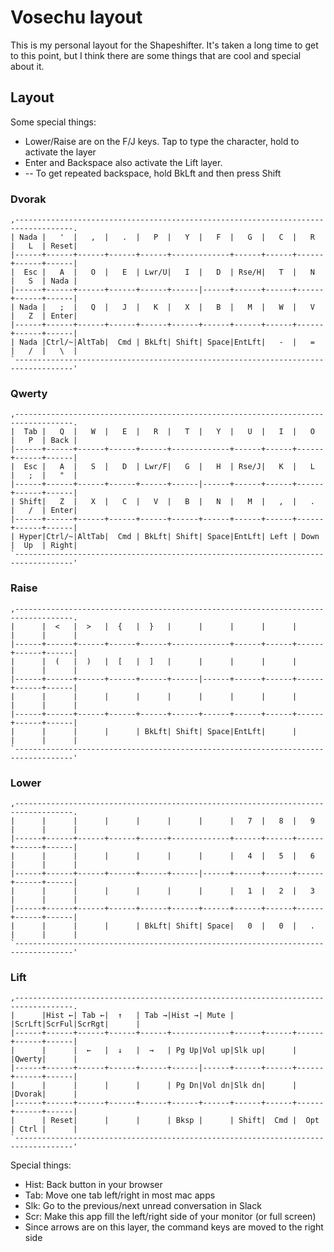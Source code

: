 # Vosechu layout

This is my personal layout for the Shapeshifter. It's taken a long time to get 
to this point, but I think there are some things that are cool and special about
it. 

## Layout

Some special things:

* Lower/Raise are on the F/J keys. Tap to type the character, hold to activate the layer
* Enter and Backspace also activate the Lift layer.
* -- To get repeated backspace, hold BkLft and then press Shift


### Dvorak

    ,-----------------------------------------------------------------------------------.
    | Nada |   '  |   ,  |   .  |   P  |   Y  |   F  |   G  |   C  |   R  |   L  | Reset|
    |------+------+------+------+------+-------------+------+------+------+------+------|
    |  Esc |   A  |   O  |   E  | Lwr/U|   I  |   D  | Rse/H|   T  |   N  |   S  | Nada |
    |------+------+------+------+------+------|------+------+------+------+------+------|
    | Nada |   ;  |   Q  |   J  |   K  |   X  |   B  |   M  |   W  |   V  |   Z  | Enter|
    |------+------+------+------+------+------+------+------+------+------+------+------|
    | Nada |Ctrl/~|AltTab|  Cmd | BkLft| Shift| Space|EntLft|   -  |   =  |   /  |   \  |
    `-----------------------------------------------------------------------------------'

### Qwerty

    ,-----------------------------------------------------------------------------------.
    |  Tab |   Q  |   W  |   E  |   R  |   T  |   Y  |   U  |   I  |   O  |   P  | Back |
    |------+------+------+------+------+-------------+------+------+------+------+------|
    |  Esc |   A  |   S  |   D  | Lwr/F|   G  |   H  | Rse/J|   K  |   L  |   ;  |   "  |
    |------+------+------+------+------+------|------+------+------+------+------+------|
    | Shift|   Z  |   X  |   C  |   V  |   B  |   N  |   M  |   ,  |   .  |   /  | Enter|
    |------+------+------+------+------+------+------+------+------+------+------+------|
    | Hyper|Ctrl/~|AltTab|  Cmd | BkLft| Shift| Space|EntLft| Left | Down |  Up  | Right|
    `-----------------------------------------------------------------------------------'

### Raise

    ,-----------------------------------------------------------------------------------.
    |      |  <   |  >   |  {   |  }   |      |      |      |      |      |      |      |
    |------+------+------+------+------+-------------+------+------+------+------+------|
    |      |  (   |  )   |  [   |  ]   |      |      |      |      |      |      |      |
    |------+------+------+------+------+------|------+------+------+------+------+------|
    |      |      |      |      |      |      |      |      |      |      |      |      |
    |------+------+------+------+------+------+------+------+------+------+------+------|
    |      |      |      |      | BkLft| Shift| Space|EntLft|      |      |      |      |
    `-----------------------------------------------------------------------------------'

### Lower

    ,-----------------------------------------------------------------------------------.
    |      |      |      |      |      |      |      |   7  |   8  |   9  |      |      |
    |------+------+------+------+------+-------------+------+------+------+------+------|
    |      |      |      |      |      |      |      |   4  |   5  |   6  |      |      |
    |------+------+------+------+------+------|------+------+------+------+------+------|
    |      |      |      |      |      |      |      |   1  |   2  |   3  |      |      |
    |------+------+------+------+------+------+------+------+------+------+------+------|
    |      |      |      |      | BkLft| Shift| Space|   0  |   0  |   .  |      |      |
    `-----------------------------------------------------------------------------------'

### Lift

    ,-----------------------------------------------------------------------------------.
    |      |Hist ←| Tab ←|  ↑   | Tab →|Hist →| Mute |      |ScrLft|ScrFul|ScrRgt|      |
    |------+------+------+------+------+-------------+------+------+------+------+------|
    |      |      |  ←   |  ↓   |  →   | Pg Up|Vol up|Slk up|      |      |Qwerty|      |
    |------+------+------+------+------+------|------+------+------+------+------+------|
    |      |      |      |      |      | Pg Dn|Vol dn|Slk dn|      |      |Dvorak|      |
    |------+------+------+------+------+------+------+------+------+------+------+------|
    |      | Reset|      |      |      | Bksp |      | Shift|  Cmd |  Opt | Ctrl |      |
    `-----------------------------------------------------------------------------------'

Special things:

* Hist: Back button in your browser
* Tab: Move one tab left/right in most mac apps
* Slk: Go to the previous/next unread conversation in Slack
* Scr: Make this app fill the left/right side of your monitor (or full screen)
* Since arrows are on this layer, the command keys are moved to the right side
